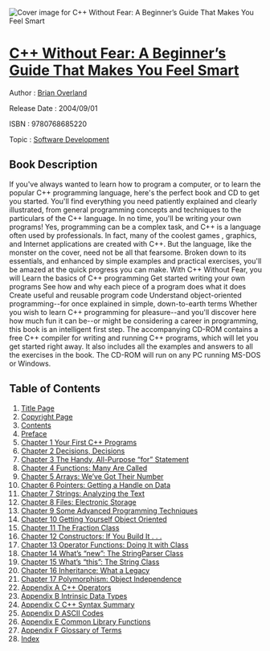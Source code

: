 ![Cover image for C++ Without Fear: A Beginner’s Guide That Makes You Feel Smart](https://imgdetail.ebookreading.net/cover/cover/software_development/EB9780768685220.jpg)

[C++ Without Fear: A Beginner’s Guide That Makes You Feel Smart](https://ebookreading.net/view/book/C%2B%2B+Without+Fear%3A+A+Beginner%E2%80%99s+Guide+That+Makes+You+Feel+Smart-EB9780768685220_1.html "C++ Without Fear: A Beginner’s Guide That Makes You Feel Smart")
====================================================================================================================

Author : [Brian Overland](https://ebookreading.net/search/author/Brian+Overland)

Release Date : 2004/09/01

ISBN : 9780768685220

Topic : [Software Development](https://ebookreading.net/search/category/software-development)

Book Description
-----------------

If you've always wanted to learn how to program a computer, or to learn the popular C++ programming language, here's the perfect book and CD to get you started. You'll find everything you need patiently explained and clearly illustrated, from general programming concepts and techniques to the particulars of the C++ language. In no time, you'll be writing your own programs!
Yes, programming can be a complex task, and C++ is a language often used by professionals. In fact, many of the coolest games , graphics, and Internet applications are created with C++. But the language, like the monster on the cover, need not be all that fearsome. Broken down to its essentials, and enhanced by simple examples and practical exercises, you'll be amazed at the quick progress you can make.
With C++ Without Fear, you will
Learn the basics of C++ programming
Get started writing your own programs
See how and why each piece of a program does what it does
Create useful and reusable program code
Understand object-oriented programming--for once explained in simple, down-to-earth terms
Whether you wish to learn C++ programming for pleasure--and you'll discover here how much fun it can be--or might be considering a career in programming, this book is an intelligent first step.
The accompanying CD-ROM contains a free C++ compiler for writing and running C++ programs, which will let you get started right away. It also includes all the examples and answers to all the exercises in the book. The CD-ROM will run on any PC running MS-DOS or Windows.

              
Table of Contents
-----------------

1. [Title Page](https://ebookreading.net/view/book/C%2B%2B+Without+Fear%3A+A+Beginner%E2%80%99s+Guide+That+Makes+You+Feel+Smart-EB9780768685220_2.html#title)
1. [Copyright Page](https://ebookreading.net/view/book/C%2B%2B+Without+Fear%3A+A+Beginner%E2%80%99s+Guide+That+Makes+You+Feel+Smart-EB9780768685220_2.html#copy)
1. [Contents](https://ebookreading.net/view/book/C%2B%2B+Without+Fear%3A+A+Beginner%E2%80%99s+Guide+That+Makes+You+Feel+Smart-EB9780768685220_2.html#cont)
1. [Preface](https://ebookreading.net/view/book/C%2B%2B+Without+Fear%3A+A+Beginner%E2%80%99s+Guide+That+Makes+You+Feel+Smart-EB9780768685220_2.html#pre)
1. [Chapter 1 Your First C++ Programs](https://ebookreading.net/view/book/C%2B%2B+Without+Fear%3A+A+Beginner%E2%80%99s+Guide+That+Makes+You+Feel+Smart-EB9780768685220_3.html#ch1)
1. [Chapter 2 Decisions, Decisions](https://ebookreading.net/view/book/C%2B%2B+Without+Fear%3A+A+Beginner%E2%80%99s+Guide+That+Makes+You+Feel+Smart-EB9780768685220_4.html#ch2)
1. [Chapter 3 The Handy, All-Purpose “for” Statement](https://ebookreading.net/view/book/C%2B%2B+Without+Fear%3A+A+Beginner%E2%80%99s+Guide+That+Makes+You+Feel+Smart-EB9780768685220_5.html#ch3)
1. [Chapter 4 Functions: Many Are Called](https://ebookreading.net/view/book/C%2B%2B+Without+Fear%3A+A+Beginner%E2%80%99s+Guide+That+Makes+You+Feel+Smart-EB9780768685220_6.html#ch4)
1. [Chapter 5 Arrays: We’ve Got Their Number](https://ebookreading.net/view/book/C%2B%2B+Without+Fear%3A+A+Beginner%E2%80%99s+Guide+That+Makes+You+Feel+Smart-EB9780768685220_7.html#ch5)
1. [Chapter 6 Pointers: Getting a Handle on Data](https://ebookreading.net/view/book/C%2B%2B+Without+Fear%3A+A+Beginner%E2%80%99s+Guide+That+Makes+You+Feel+Smart-EB9780768685220_8.html#ch6)
1. [Chapter 7 Strings: Analyzing the Text](https://ebookreading.net/view/book/C%2B%2B+Without+Fear%3A+A+Beginner%E2%80%99s+Guide+That+Makes+You+Feel+Smart-EB9780768685220_9.html#ch7)
1. [Chapter 8 Files: Electronic Storage](https://ebookreading.net/view/book/C%2B%2B+Without+Fear%3A+A+Beginner%E2%80%99s+Guide+That+Makes+You+Feel+Smart-EB9780768685220_10.html#ch8)
1. [Chapter 9 Some Advanced Programming Techniques](https://ebookreading.net/view/book/C%2B%2B+Without+Fear%3A+A+Beginner%E2%80%99s+Guide+That+Makes+You+Feel+Smart-EB9780768685220_11.html#ch9)
1. [Chapter 10 Getting Yourself Object Oriented](https://ebookreading.net/view/book/C%2B%2B+Without+Fear%3A+A+Beginner%E2%80%99s+Guide+That+Makes+You+Feel+Smart-EB9780768685220_12.html#ch10)
1. [Chapter 11 The Fraction Class](https://ebookreading.net/view/book/C%2B%2B+Without+Fear%3A+A+Beginner%E2%80%99s+Guide+That+Makes+You+Feel+Smart-EB9780768685220_13.html#ch11)
1. [Chapter 12 Constructors: If You Build It . . .](https://ebookreading.net/view/book/C%2B%2B+Without+Fear%3A+A+Beginner%E2%80%99s+Guide+That+Makes+You+Feel+Smart-EB9780768685220_14.html#ch12)
1. [Chapter 13 Operator Functions: Doing It with Class](https://ebookreading.net/view/book/C%2B%2B+Without+Fear%3A+A+Beginner%E2%80%99s+Guide+That+Makes+You+Feel+Smart-EB9780768685220_15.html#ch13)
1. [Chapter 14 What’s “new”: The StringParser Class](https://ebookreading.net/view/book/C%2B%2B+Without+Fear%3A+A+Beginner%E2%80%99s+Guide+That+Makes+You+Feel+Smart-EB9780768685220_16.html#ch14)
1. [Chapter 15 What’s “this”: The String Class](https://ebookreading.net/view/book/C%2B%2B+Without+Fear%3A+A+Beginner%E2%80%99s+Guide+That+Makes+You+Feel+Smart-EB9780768685220_17.html#ch15)
1. [Chapter 16 Inheritance: What a Legacy](https://ebookreading.net/view/book/C%2B%2B+Without+Fear%3A+A+Beginner%E2%80%99s+Guide+That+Makes+You+Feel+Smart-EB9780768685220_18.html#ch16)
1. [Chapter 17 Polymorphism: Object Independence](https://ebookreading.net/view/book/C%2B%2B+Without+Fear%3A+A+Beginner%E2%80%99s+Guide+That+Makes+You+Feel+Smart-EB9780768685220_19.html#ch17)
1. [Appendix A C++ Operators](https://ebookreading.net/view/book/C%2B%2B+Without+Fear%3A+A+Beginner%E2%80%99s+Guide+That+Makes+You+Feel+Smart-EB9780768685220_20.html#appa)
1. [Appendix B Intrinsic Data Types](https://ebookreading.net/view/book/C%2B%2B+Without+Fear%3A+A+Beginner%E2%80%99s+Guide+That+Makes+You+Feel+Smart-EB9780768685220_21.html#appb)
1. [Appendix C C++ Syntax Summary](https://ebookreading.net/view/book/C%2B%2B+Without+Fear%3A+A+Beginner%E2%80%99s+Guide+That+Makes+You+Feel+Smart-EB9780768685220_22.html#appc)
1. [Appendix D ASCII Codes](https://ebookreading.net/view/book/C%2B%2B+Without+Fear%3A+A+Beginner%E2%80%99s+Guide+That+Makes+You+Feel+Smart-EB9780768685220_23.html#appd)
1. [Appendix E Common Library Functions](https://ebookreading.net/view/book/C%2B%2B+Without+Fear%3A+A+Beginner%E2%80%99s+Guide+That+Makes+You+Feel+Smart-EB9780768685220_24.html#appe)
1. [Appendix F Glossary of Terms](https://ebookreading.net/view/book/C%2B%2B+Without+Fear%3A+A+Beginner%E2%80%99s+Guide+That+Makes+You+Feel+Smart-EB9780768685220_25.html#appf)
1. [Index](https://ebookreading.net/view/book/C%2B%2B+Without+Fear%3A+A+Beginner%E2%80%99s+Guide+That+Makes+You+Feel+Smart-EB9780768685220_26.html#ind)
